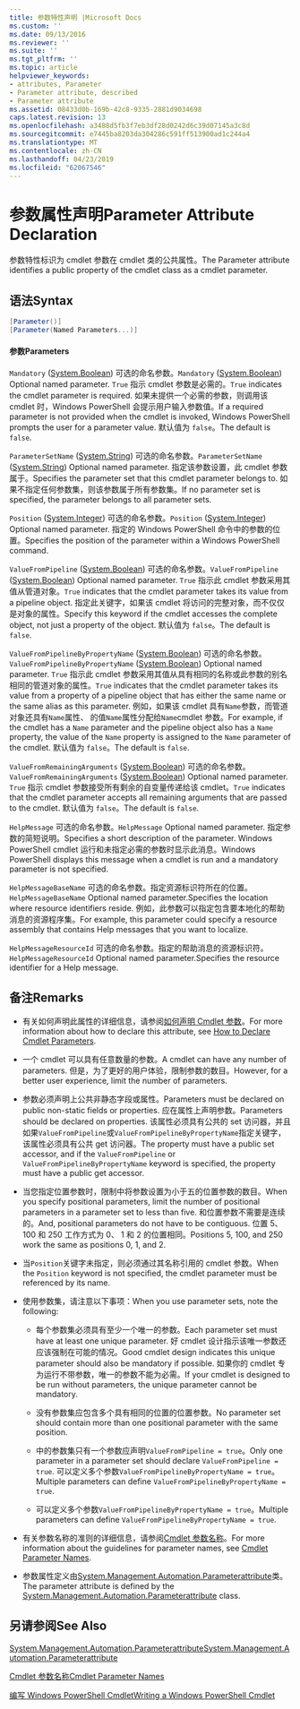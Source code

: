 ```yaml
---
title: 参数特性声明 |Microsoft Docs
ms.custom: ''
ms.date: 09/13/2016
ms.reviewer: ''
ms.suite: ''
ms.tgt_pltfrm: ''
ms.topic: article
helpviewer_keywords:
- attributes, Parameter
- Parameter attribute, described
- Parameter attribute
ms.assetid: 08433d0b-169b-42c8-9335-2881d9034698
caps.latest.revision: 13
ms.openlocfilehash: a3488d5fb3f7eb3df28d0242d6c39d07145a3c8d
ms.sourcegitcommit: e7445ba8203da304286c591ff513900ad1c244a4
ms.translationtype: MT
ms.contentlocale: zh-CN
ms.lasthandoff: 04/23/2019
ms.locfileid: "62067546"
---
```

# <a name="parameter-attribute-declaration"></a><span data-ttu-id="15eb6-102">参数属性声明</span><span class="sxs-lookup"><span data-stu-id="15eb6-102">Parameter Attribute Declaration</span></span>

<span data-ttu-id="15eb6-103">参数特性标识为 cmdlet 参数在 cmdlet 类的公共属性。</span><span class="sxs-lookup"><span data-stu-id="15eb6-103">The Parameter attribute identifies a public property of the cmdlet class as a cmdlet parameter.</span></span>

## <a name="syntax"></a><span data-ttu-id="15eb6-104">语法</span><span class="sxs-lookup"><span data-stu-id="15eb6-104">Syntax</span></span>

```csharp
[Parameter()]
[Parameter(Named Parameters...)]
```

#### <a name="parameters"></a><span data-ttu-id="15eb6-105">参数</span><span class="sxs-lookup"><span data-stu-id="15eb6-105">Parameters</span></span>

<span data-ttu-id="15eb6-106">`Mandatory` ([System.Boolean](/dotnet/api/System.Boolean)) 可选的命名参数。</span><span class="sxs-lookup"><span data-stu-id="15eb6-106">`Mandatory` ([System.Boolean](/dotnet/api/System.Boolean)) Optional named parameter.</span></span> <span data-ttu-id="15eb6-107">`True` 指示 cmdlet 参数是必需的。</span><span class="sxs-lookup"><span data-stu-id="15eb6-107">`True` indicates the cmdlet parameter is required.</span></span> <span data-ttu-id="15eb6-108">如果未提供一个必需的参数，则调用该 cmdlet 时，Windows PowerShell 会提示用户输入参数值。</span><span class="sxs-lookup"><span data-stu-id="15eb6-108">If a required parameter is not provided when the cmdlet is invoked, Windows PowerShell prompts the user for a parameter value.</span></span> <span data-ttu-id="15eb6-109">默认值为 `false`。</span><span class="sxs-lookup"><span data-stu-id="15eb6-109">The default is `false`.</span></span>

<span data-ttu-id="15eb6-110">`ParameterSetName` ([System.String](/dotnet/api/System.String)) 可选的命名参数。</span><span class="sxs-lookup"><span data-stu-id="15eb6-110">`ParameterSetName` ([System.String](/dotnet/api/System.String)) Optional named parameter.</span></span> <span data-ttu-id="15eb6-111">指定该参数设置，此 cmdlet 参数属于。</span><span class="sxs-lookup"><span data-stu-id="15eb6-111">Specifies the parameter set that this cmdlet parameter belongs to.</span></span> <span data-ttu-id="15eb6-112">如果不指定任何参数集，则该参数属于所有参数集。</span><span class="sxs-lookup"><span data-stu-id="15eb6-112">If no parameter set is specified, the parameter belongs to all parameter sets.</span></span>

<span data-ttu-id="15eb6-113">`Position` ([System.Integer](/dotnet/api/System.Integer)) 可选的命名参数。</span><span class="sxs-lookup"><span data-stu-id="15eb6-113">`Position` ([System.Integer](/dotnet/api/System.Integer)) Optional named parameter.</span></span> <span data-ttu-id="15eb6-114">指定的 Windows PowerShell 命令中的参数的位置。</span><span class="sxs-lookup"><span data-stu-id="15eb6-114">Specifies the position of the parameter within a Windows PowerShell command.</span></span>

<span data-ttu-id="15eb6-115">`ValueFromPipeline` ([System.Boolean](/dotnet/api/System.Boolean)) 可选的命名参数。</span><span class="sxs-lookup"><span data-stu-id="15eb6-115">`ValueFromPipeline` ([System.Boolean](/dotnet/api/System.Boolean)) Optional named parameter.</span></span> <span data-ttu-id="15eb6-116">`True` 指示此 cmdlet 参数采用其值从管道对象。</span><span class="sxs-lookup"><span data-stu-id="15eb6-116">`True` indicates that the cmdlet parameter takes its value from a pipeline object.</span></span> <span data-ttu-id="15eb6-117">指定此关键字，如果该 cmdlet 将访问的完整对象，而不仅仅是对象的属性。</span><span class="sxs-lookup"><span data-stu-id="15eb6-117">Specify this keyword if the cmdlet accesses the complete object, not just a property of the object.</span></span> <span data-ttu-id="15eb6-118">默认值为 `false`。</span><span class="sxs-lookup"><span data-stu-id="15eb6-118">The default is `false`.</span></span>

<span data-ttu-id="15eb6-119">`ValueFromPipelineByPropertyName` ([System.Boolean](/dotnet/api/System.Boolean)) 可选的命名参数。</span><span class="sxs-lookup"><span data-stu-id="15eb6-119">`ValueFromPipelineByPropertyName` ([System.Boolean](/dotnet/api/System.Boolean)) Optional named parameter.</span></span> <span data-ttu-id="15eb6-120">`True` 指示此 cmdlet 参数采用其值从具有相同的名称或此参数的别名相同的管道对象的属性。</span><span class="sxs-lookup"><span data-stu-id="15eb6-120">`True` indicates that the cmdlet parameter takes its value from a property of a pipeline object that has either the same name or the same alias as this parameter.</span></span> <span data-ttu-id="15eb6-121">例如，如果该 cmdlet 具有`Name`参数，而管道对象还具有`Name`属性、 的值`Name`属性分配给`Name`cmdlet 参数。</span><span class="sxs-lookup"><span data-stu-id="15eb6-121">For example, if the cmdlet has a `Name` parameter and the pipeline object also has a `Name` property, the value of the `Name` property is assigned to the `Name` parameter of the cmdlet.</span></span> <span data-ttu-id="15eb6-122">默认值为 `false`。</span><span class="sxs-lookup"><span data-stu-id="15eb6-122">The default is `false`.</span></span>

<span data-ttu-id="15eb6-123">`ValueFromRemainingArguments` ([System.Boolean](/dotnet/api/System.Boolean)) 可选的命名参数。</span><span class="sxs-lookup"><span data-stu-id="15eb6-123">`ValueFromRemainingArguments` ([System.Boolean](/dotnet/api/System.Boolean)) Optional named parameter.</span></span> <span data-ttu-id="15eb6-124">`True` 指示 cmdlet 参数接受所有剩余的自变量传递给该 cmdlet。</span><span class="sxs-lookup"><span data-stu-id="15eb6-124">`True` indicates that the cmdlet parameter accepts all remaining arguments that are passed to the cmdlet.</span></span> <span data-ttu-id="15eb6-125">默认值为 `false`。</span><span class="sxs-lookup"><span data-stu-id="15eb6-125">The default is `false`.</span></span>

<span data-ttu-id="15eb6-126">`HelpMessage` 可选的命名参数。</span><span class="sxs-lookup"><span data-stu-id="15eb6-126">`HelpMessage` Optional named parameter.</span></span> <span data-ttu-id="15eb6-127">指定参数的简短说明。</span><span class="sxs-lookup"><span data-stu-id="15eb6-127">Specifies a short description of the parameter.</span></span> <span data-ttu-id="15eb6-128">Windows PowerShell cmdlet 运行和未指定必需的参数时显示此消息。</span><span class="sxs-lookup"><span data-stu-id="15eb6-128">Windows PowerShell displays this message when a cmdlet is run and a mandatory parameter is not specified.</span></span>

<span data-ttu-id="15eb6-129">`HelpMessageBaseName` 可选的命名参数。指定资源标识符所在的位置。</span><span class="sxs-lookup"><span data-stu-id="15eb6-129">`HelpMessageBaseName` Optional named parameter.Specifies the location where resource identifiers reside.</span></span> <span data-ttu-id="15eb6-130">例如，此参数可以指定包含要本地化的帮助消息的资源程序集。</span><span class="sxs-lookup"><span data-stu-id="15eb6-130">For example, this parameter could specify a resource assembly that contains Help messages that you want to localize.</span></span>

<span data-ttu-id="15eb6-131">`HelpMessageResourceId` 可选的命名参数。指定的帮助消息的资源标识符。</span><span class="sxs-lookup"><span data-stu-id="15eb6-131">`HelpMessageResourceId` Optional named parameter.Specifies the resource identifier for a Help message.</span></span>

## <a name="remarks"></a><span data-ttu-id="15eb6-132">备注</span><span class="sxs-lookup"><span data-stu-id="15eb6-132">Remarks</span></span>

- <span data-ttu-id="15eb6-133">有关如何声明此属性的详细信息，请参阅[如何声明 Cmdlet 参数](./how-to-declare-cmdlet-parameters.md)。</span><span class="sxs-lookup"><span data-stu-id="15eb6-133">For more information about how to declare this attribute, see [How to Declare Cmdlet Parameters](./how-to-declare-cmdlet-parameters.md).</span></span>

- <span data-ttu-id="15eb6-134">一个 cmdlet 可以具有任意数量的参数。</span><span class="sxs-lookup"><span data-stu-id="15eb6-134">A cmdlet can have any number of parameters.</span></span> <span data-ttu-id="15eb6-135">但是，为了更好的用户体验，限制参数的数目。</span><span class="sxs-lookup"><span data-stu-id="15eb6-135">However, for a better user experience, limit the number of parameters.</span></span>

- <span data-ttu-id="15eb6-136">参数必须声明上公共非静态字段或属性。</span><span class="sxs-lookup"><span data-stu-id="15eb6-136">Parameters must be declared on public non-static fields or properties.</span></span> <span data-ttu-id="15eb6-137">应在属性上声明参数。</span><span class="sxs-lookup"><span data-stu-id="15eb6-137">Parameters should be declared on properties.</span></span> <span data-ttu-id="15eb6-138">该属性必须具有公共的 set 访问器，并且如果`ValueFromPipeline`或`ValueFromPipelineByPropertyName`指定关键字，该属性必须具有公共 get 访问器。</span><span class="sxs-lookup"><span data-stu-id="15eb6-138">The property must have a public set accessor, and if the `ValueFromPipeline` or `ValueFromPipelineByPropertyName` keyword is specified, the property must have a public get accessor.</span></span>

- <span data-ttu-id="15eb6-139">当您指定位置参数时，限制中将参数设置为小于五的位置参数的数目。</span><span class="sxs-lookup"><span data-stu-id="15eb6-139">When you specify positional parameters,  limit the number of positional parameters in a parameter set to less than five.</span></span> <span data-ttu-id="15eb6-140">和位置参数不需要是连续的。</span><span class="sxs-lookup"><span data-stu-id="15eb6-140">And, positional parameters do not have to be contiguous.</span></span> <span data-ttu-id="15eb6-141">位置 5、 100 和 250 工作方式为 0、 1 和 2 的位置相同。</span><span class="sxs-lookup"><span data-stu-id="15eb6-141">Positions 5, 100, and 250 work the same as positions 0, 1, and 2.</span></span>

- <span data-ttu-id="15eb6-142">当`Position`关键字未指定，则必须通过其名称引用的 cmdlet 参数。</span><span class="sxs-lookup"><span data-stu-id="15eb6-142">When the `Position` keyword is not specified, the cmdlet parameter must be referenced by its name.</span></span>

- <span data-ttu-id="15eb6-143">使用参数集，请注意以下事项：</span><span class="sxs-lookup"><span data-stu-id="15eb6-143">When you use parameter sets, note the following:</span></span>

    - <span data-ttu-id="15eb6-144">每个参数集必须具有至少一个唯一的参数。</span><span class="sxs-lookup"><span data-stu-id="15eb6-144">Each parameter set must have at least one unique parameter.</span></span> <span data-ttu-id="15eb6-145">好 cmdlet 设计指示该唯一参数还应该强制在可能的情况。</span><span class="sxs-lookup"><span data-stu-id="15eb6-145">Good cmdlet design indicates this unique parameter should also be mandatory if possible.</span></span> <span data-ttu-id="15eb6-146">如果你的 cmdlet 专为运行不带参数，唯一的参数不能为必需。</span><span class="sxs-lookup"><span data-stu-id="15eb6-146">If your cmdlet is designed to be run without parameters, the unique parameter cannot be mandatory.</span></span>

    - <span data-ttu-id="15eb6-147">没有参数集应包含多个具有相同的位置的位置参数。</span><span class="sxs-lookup"><span data-stu-id="15eb6-147">No parameter set should contain more than one positional parameter with the same position.</span></span>

    - <span data-ttu-id="15eb6-148">中的参数集只有一个参数应声明`ValueFromPipeline = true`。</span><span class="sxs-lookup"><span data-stu-id="15eb6-148">Only one parameter in a parameter set should declare `ValueFromPipeline = true`.</span></span> <span data-ttu-id="15eb6-149">可以定义多个参数`ValueFromPipelineByPropertyName = true`。</span><span class="sxs-lookup"><span data-stu-id="15eb6-149">Multiple parameters can define `ValueFromPipelineByPropertyName = true`.</span></span>

    - <span data-ttu-id="15eb6-150">可以定义多个参数`ValueFromPipelineByPropertyName = true`。</span><span class="sxs-lookup"><span data-stu-id="15eb6-150">Multiple parameters can define `ValueFromPipelineByPropertyName = true`.</span></span>

- <span data-ttu-id="15eb6-151">有关参数名称的准则的详细信息，请参阅[Cmdlet 参数名称](standard-cmdlet-parameter-names-and-types.md)。</span><span class="sxs-lookup"><span data-stu-id="15eb6-151">For more information about the guidelines for parameter names, see [Cmdlet Parameter Names](standard-cmdlet-parameter-names-and-types.md).</span></span>

- <span data-ttu-id="15eb6-152">参数属性定义由[System.Management.Automation.Parameterattribute](/dotnet/api/System.Management.Automation.ParameterAttribute)类。</span><span class="sxs-lookup"><span data-stu-id="15eb6-152">The parameter attribute is defined by the [System.Management.Automation.Parameterattribute](/dotnet/api/System.Management.Automation.ParameterAttribute) class.</span></span>

## <a name="see-also"></a><span data-ttu-id="15eb6-153">另请参阅</span><span class="sxs-lookup"><span data-stu-id="15eb6-153">See Also</span></span>

[<span data-ttu-id="15eb6-154">System.Management.Automation.Parameterattribute</span><span class="sxs-lookup"><span data-stu-id="15eb6-154">System.Management.Automation.Parameterattribute</span></span>](/dotnet/api/System.Management.Automation.ParameterAttribute)

[<span data-ttu-id="15eb6-155">Cmdlet 参数名称</span><span class="sxs-lookup"><span data-stu-id="15eb6-155">Cmdlet Parameter Names</span></span>](standard-cmdlet-parameter-names-and-types.md)

[<span data-ttu-id="15eb6-156">编写 Windows PowerShell Cmdlet</span><span class="sxs-lookup"><span data-stu-id="15eb6-156">Writing a Windows PowerShell Cmdlet</span></span>](./writing-a-windows-powershell-cmdlet.md)
